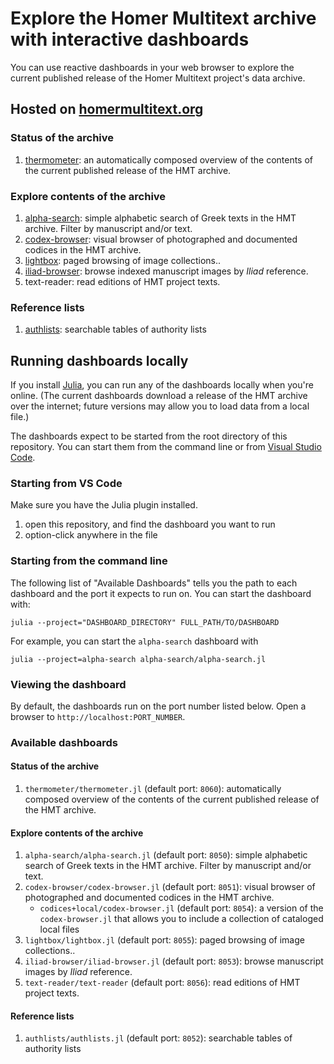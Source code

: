 # Explore the Homer Multitext archive with interactive dashboards

You can use reactive dashboards in your web browser to explore the current published release of the Homer Multitext project's data archive.  

## Hosted on [homermultitext.org](https://www.homermulitextorg)

### Status of the archive

1. [thermometer](https://www.homermultitext.org/thermometer/):  an automatically composed overview of the contents of the current published release of the HMT archive.

### Explore contents of the archive

1. [alpha-search](https://www.homermultitext.org/alpha-search):  simple alphabetic search of Greek texts in the HMT archive.  Filter by manuscript and/or text.
1. [codex-browser](https://www.homermultitext.org/codex-browser): visual browser of photographed and documented codices in the HMT archive.
1. [lightbox](https://www.homermultitext.org/lightbox/): paged browsing of image collections..  
1. [iliad-browser](https://www.homermultitext.org/iliad-browser): browse indexed manuscript images by *Iliad* reference.
1. text-reader: read editions of HMT project texts.


### Reference lists

1. [authlists](https://www.homermultitext.org/authlists):  searchable tables of authority lists




## Running dashboards locally

If you install [Julia](https://julialang.org), you can run any of the dashboards locally when you're online. (The current dashboards download a release of the HMT archive over the internet; future versions may allow you to load data from a local file.)

The dashboards expect to be started from the root directory of this repository.  You can start them from the command line or from [Visual Studio Code](https://code.visualstudio.com).


### Starting from VS Code

Make sure you have the Julia plugin installed.

1. open this repository, and find the dashboard you want to run
2. option-click anywhere in the file


### Starting from the command line

The following list of "Available Dashboards" tells you the path to each dashboard and the port it expects to run on.  You can start the dashboard with:

`julia --project="DASHBOARD_DIRECTORY" FULL_PATH/TO/DASHBOARD`

For example, you can start the `alpha-search` dashboard with

`julia --project=alpha-search alpha-search/alpha-search.jl`

### Viewing the dashboard

By default, the dashboards run on the port number listed below.  Open a browser to `http://localhost:PORT_NUMBER`.



### Available dashboards

#### Status of the archive

1. `thermometer/thermometer.jl` (default port: `8060`):  automatically composed overview of the contents of the current published release of the HMT archive.

#### Explore contents of the archive

1. `alpha-search/alpha-search.jl` (default port: `8050`):  simple alphabetic search of Greek texts in the HMT archive.  Filter by manuscript and/or text.
1. `codex-browser/codex-browser.jl` (default port: `8051`): visual browser of photographed and documented codices in the HMT archive.
    - `codices+local/codex-browser.jl` (default port: `8054`): a version of the `codex-browser.jl` that allows you to include a collection of cataloged local files
1. `lightbox/lightbox.jl` (default port: `8055`): paged browsing of image collections..    
1. `iliad-browser/iliad-browser.jl` (default port: `8053`): browse manuscript images by *Iliad* reference.
1. `text-reader/text-reader` (default port: `8056`): read editions of HMT project texts.


#### Reference lists

1. `authlists/authlists.jl` (default port: `8052`):  searchable tables of authority lists



